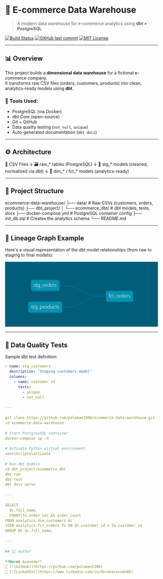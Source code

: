 # 🛒 E-commerce Data Warehouse  
> A modern data warehouse for e-commerce analytics using **dbt + PostgreSQL**  

[![Build Status](https://img.shields.io/badge/dbt-Built%20with%20dbt-FF695E?logo=dbt)](https://www.getdbt.com/)
[![GitHub last commit](https://img.shields.io/github/last-commit/poloman2308/ecommerce-data-warehouse)](https://github.com/poloman2308/ecommerce-data-warehouse)
[![MIT License](https://img.shields.io/badge/license-MIT-green.svg)](LICENSE)

---

## 📊 Overview

This project builds a **dimensional data warehouse** for a fictional e-commerce company.  
It transforms raw CSV files (orders, customers, products) into clean, analytics-ready models using **dbt**.

### 🔧 Tools Used:
- PostgreSQL (via Docker)
- dbt Core (open-source)
- Git + GitHub
- Data quality testing (`not_null`, `unique`)
- Auto-generated documentation (`dbt docs`)

---

## ⚙️ Architecture

📁 CSV Files
   ↓
🗃️ raw_* tables (PostgreSQL)
   ↓
🧼 stg_* models (cleaned, normalized via dbt)
   ↓
🧠 dim_* / fct_* models (analytics-ready)

---

## 📂 Project Structure

ecommerce-data-warehouse/
├── data/ # Raw CSVs (customers, orders, products)
├── dbt_project/
│ └── ecommerce_dbt/ # dbt models, tests, docs
├── docker-compose.yml # PostgreSQL container config
├── init_db.sql # Creates the analytics schema
└── README.md

---

## 🧭 Lineage Graph Example

Here's a visual representation of the dbt model relationships (from raw to staging to final models):

![dbt Lineage Graph](assets/lineage.png)

---

## 🧪 Data Quality Tests

Sample dbt test definition:

```yaml
- name: stg_customers
  description: "Staging customers model"
  columns:
    - name: customer_id
      tests:
        - unique
        - not_null

---

git clone https://github.com/poloman2308/ecommerce-data-warehouse.git
cd ecommerce-data-warehouse

# Start PostgresSQL container
docker-compose up -d

# Activate Python virtual environment
venv\Scripts\activate

# Run dbt models
cd dbt_project/ecommerce_dbt
dbt run
dbt test
dbt docs serve

---

SELECT
  dc.full_name,
  COUNT(fo.order_id) AS order_count
FROM analytics.dim_customers dc
JOIN analytics.fct_orders fo ON dc.customer_id = fo.customer_id
GROUP BY dc.full_name;

---

## 👨‍💻 Author

**Derek Acevedo**  
📍 [![GitHub]](https://github.com/poloman2308)  
📄 [![LinkedIn]](https://www.linkedin.com/in/derekacevedo86)

